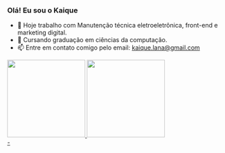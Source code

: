 ### Olá! Eu sou o Kaique

- 🔭 Hoje trabalho com Manutenção técnica eletroeletrônica, front-end e marketing digital.
- 🌱 Cursando graduação em ciências da computação.
- 📫 Entre em contato comigo pelo email: kaique.lana@gmail.com
<div>
  <a href="https://beacons.ai/DelafeKLD">
  <img height="180em" src="https://github-readme-starts.vercel.app/api?username=DelafeKLD&show_icons=true&theme=dark&include_all_commits=true&count_private=true"/>
    <img height="180em" src="https://github-readme-starts.vercel.app/api/top-langs/?username=DelafeKLD&layout=compact&langs_count=16&theme=dark"/>
</div>
-
<div>
  <a href="https://www.linkedin.com/in/kaique-lana-dos-santos-9959ba1b4/"></a>
</div>

